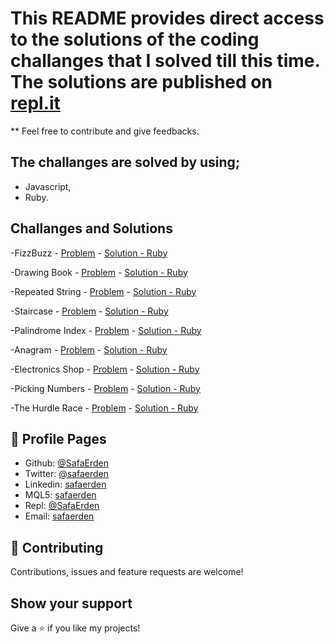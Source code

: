 # This README provides direct access to the solutions of the coding challanges that I solved till this time. The solutions are published on [repl.it](https://repl.it/@SafaErden)

** Feel free to contribute and give feedbacks.

## The challanges are solved by using;

- Javascript,
- Ruby.

## Challanges and Solutions

-FizzBuzz - [Problem](https://www.hackerrank.com/challenges/fizzbuzz/problem) - [Solution - Ruby](https://repl.it/@SafaErden/FizzBuzz)

-Drawing Book - [Problem](https://www.hackerrank.com/challenges/drawing-book/problem) - [Solution - Ruby](https://repl.it/@SafaErden/Drawing-Book)

-Repeated String - [Problem](https://www.hackerrank.com/challenges/repeated-string/problem) - [Solution - Ruby](https://repl.it/@SafaErden/Repeated-String)

-Staircase - [Problem](https://www.hackerrank.com/challenges/staircase/problem) - [Solution - Ruby](https://repl.it/@SafaErden/Staircase)

-Palindrome Index - [Problem](https://www.hackerrank.com/challenges/palindrome-index/problem) - [Solution - Ruby](https://repl.it/@SafaErden/Palindrome-Index)

-Anagram - [Problem](https://www.hackerrank.com/challenges/anagram/problem) - [Solution - Ruby](https://repl.it/@SafaErden/Anagram)

-Electronics Shop - [Problem](https://www.hackerrank.com/challenges/electronics-shop/problem) - [Solution - Ruby](https://repl.it/@SafaErden/Electronics-Shop)

-Picking Numbers - [Problem](https://www.hackerrank.com/challenges/picking-numbers/problem) - [Solution - Ruby](https://repl.it/@SafaErden/Picking-Numbers)

-The Hurdle Race - [Problem](https://www.hackerrank.com/challenges/the-hurdle-race/problem?h_r=profile) - [Solution - Ruby](https://repl.it/@SafaErden/The-Hurdle-Race)




## 👤 Profile Pages

- Github: [@SafaErden](https://github.com/SafaErden)
- Twitter: [@safaerden](https://twitter.com/safaerden)
- Linkedin: [safaerden](https://www.linkedin.com/in/safaerden/)
- MQL5: [safaerden](https://www.mql5.com/en/users/safaerden)
- Repl: [@SafaErden](https://repl.it/@SafaErden)
- Email: [safaerden](mailto:safaerden@gmail.com)


## 🤝 Contributing

Contributions, issues and feature requests are welcome!

## Show your support

Give a ⭐️ if you like my projects!

